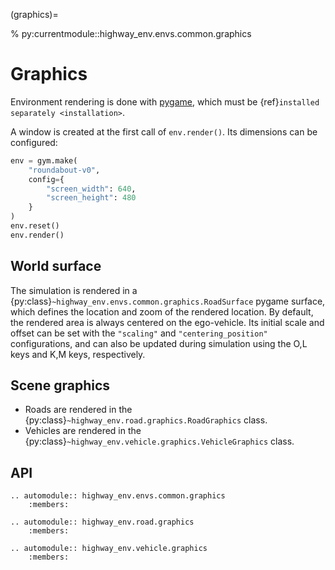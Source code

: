 (graphics)=

% py:currentmodule::highway_env.envs.common.graphics

# Graphics

Environment rendering is done with [pygame](https://www.pygame.org/news), which must be {ref}`installed separately <installation>`.

A window is created at the first call of `env.render()`. Its dimensions can be configured:

```python
env = gym.make(
    "roundabout-v0",
    config={
        "screen_width": 640,
        "screen_height": 480
    }
)
env.reset()
env.render()
```

## World surface

The simulation is rendered in a {py:class}`~highway_env.envs.common.graphics.RoadSurface` pygame surface, which defines the location and zoom of the rendered location.
By default, the rendered area is always centered on the ego-vehicle.
Its initial scale and offset can be set with the `"scaling"` and `"centering_position"` configurations, and can also be
updated during simulation using the O,L keys and K,M keys, respectively.

## Scene graphics

- Roads are rendered in the {py:class}`~highway_env.road.graphics.RoadGraphics` class.
- Vehicles are rendered in the {py:class}`~highway_env.vehicle.graphics.VehicleGraphics` class.

## API

```{eval-rst}
.. automodule:: highway_env.envs.common.graphics
    :members:
```

```{eval-rst}
.. automodule:: highway_env.road.graphics
    :members:
```

```{eval-rst}
.. automodule:: highway_env.vehicle.graphics
    :members:
```
